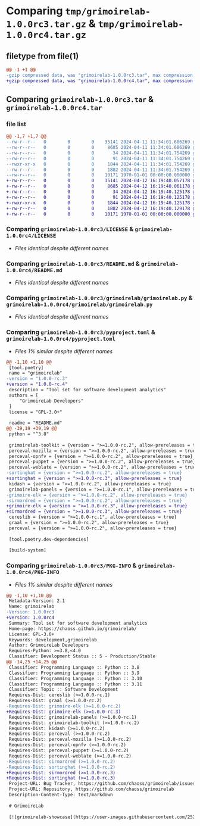 # Comparing `tmp/grimoirelab-1.0.0rc3.tar.gz` & `tmp/grimoirelab-1.0.0rc4.tar.gz`

## filetype from file(1)

```diff
@@ -1 +1 @@
-gzip compressed data, was "grimoirelab-1.0.0rc3.tar", max compression
+gzip compressed data, was "grimoirelab-1.0.0rc4.tar", max compression
```

## Comparing `grimoirelab-1.0.0rc3.tar` & `grimoirelab-1.0.0rc4.tar`

### file list

```diff
@@ -1,7 +1,7 @@
--rw-r--r--   0        0        0    35141 2024-04-11 11:34:01.686269 grimoirelab-1.0.0rc3/LICENSE
--rw-r--r--   0        0        0     8685 2024-04-11 11:34:01.686269 grimoirelab-1.0.0rc3/README.md
--rw-r--r--   0        0        0       34 2024-04-11 11:34:01.754269 grimoirelab-1.0.0rc3/grimoirelab/__init__.py
--rw-r--r--   0        0        0       91 2024-04-11 11:34:01.754269 grimoirelab-1.0.0rc3/grimoirelab/_version.py
--rwxr-xr-x   0        0        0     1844 2024-04-11 11:34:01.754269 grimoirelab-1.0.0rc3/grimoirelab/grimoirelab.py
--rw-r--r--   0        0        0     1882 2024-04-11 11:34:01.754269 grimoirelab-1.0.0rc3/pyproject.toml
--rw-r--r--   0        0        0    10171 1970-01-01 00:00:00.000000 grimoirelab-1.0.0rc3/PKG-INFO
+-rw-r--r--   0        0        0    35141 2024-04-12 16:19:40.057178 grimoirelab-1.0.0rc4/LICENSE
+-rw-r--r--   0        0        0     8685 2024-04-12 16:19:40.061178 grimoirelab-1.0.0rc4/README.md
+-rw-r--r--   0        0        0       34 2024-04-12 16:19:40.125178 grimoirelab-1.0.0rc4/grimoirelab/__init__.py
+-rw-r--r--   0        0        0       91 2024-04-12 16:19:40.125178 grimoirelab-1.0.0rc4/grimoirelab/_version.py
+-rwxr-xr-x   0        0        0     1844 2024-04-12 16:19:40.125178 grimoirelab-1.0.0rc4/grimoirelab/grimoirelab.py
+-rw-r--r--   0        0        0     1882 2024-04-12 16:19:40.129178 grimoirelab-1.0.0rc4/pyproject.toml
+-rw-r--r--   0        0        0    10171 1970-01-01 00:00:00.000000 grimoirelab-1.0.0rc4/PKG-INFO
```

### Comparing `grimoirelab-1.0.0rc3/LICENSE` & `grimoirelab-1.0.0rc4/LICENSE`

 * *Files identical despite different names*

### Comparing `grimoirelab-1.0.0rc3/README.md` & `grimoirelab-1.0.0rc4/README.md`

 * *Files identical despite different names*

### Comparing `grimoirelab-1.0.0rc3/grimoirelab/grimoirelab.py` & `grimoirelab-1.0.0rc4/grimoirelab/grimoirelab.py`

 * *Files identical despite different names*

### Comparing `grimoirelab-1.0.0rc3/pyproject.toml` & `grimoirelab-1.0.0rc4/pyproject.toml`

 * *Files 1% similar despite different names*

```diff
@@ -1,10 +1,10 @@
 [tool.poetry]
 name = "grimoirelab"
-version = "1.0.0-rc.3"
+version = "1.0.0-rc.4"
 description = "Tool set for software development analytics"
 authors = [
     "GrimoireLab Developers"
 ]
 license = "GPL-3.0+"
 
 readme = "README.md"
@@ -39,19 +39,19 @@
 python = "^3.8"
 
 grimoirelab-toolkit = {version = ">=1.0.0-rc.2", allow-prereleases = true}
 perceval-mozilla = {version = ">=1.0.0-rc.2", allow-prereleases = true}
 perceval-opnfv = {version = ">=1.0.0-rc.2", allow-prereleases = true}
 perceval-puppet = {version = ">=1.0.0-rc.2", allow-prereleases = true}
 perceval-weblate = {version = ">=1.0.0-rc.2", allow-prereleases = true}
-sortinghat = {version = ">=1.0.0-rc.2", allow-prereleases = true}
+sortinghat = {version = ">=1.0.0-rc.3", allow-prereleases = true}
 kidash = {version = ">=1.0.0-rc.2", allow-prereleases = true}
 grimoirelab-panels = {version = ">=1.0.0-rc.1", allow-prereleases = true}
-grimoire-elk = {version = ">=1.0.0-rc.2", allow-prereleases = true}
-sirmordred = {version = ">=1.0.0-rc.2", allow-prereleases = true}
+grimoire-elk = {version = ">=1.0.0-rc.3", allow-prereleases = true}
+sirmordred = {version = ">=1.0.0-rc.3", allow-prereleases = true}
 cereslib = {version = ">=1.0.0-rc.1", allow-prereleases = true}
 graal = {version = ">=1.0.0-rc.2", allow-prereleases = true}
 perceval = {version = ">=1.0.0-rc.2", allow-prereleases = true}
 
 [tool.poetry.dev-dependencies]
 
 [build-system]
```

### Comparing `grimoirelab-1.0.0rc3/PKG-INFO` & `grimoirelab-1.0.0rc4/PKG-INFO`

 * *Files 1% similar despite different names*

```diff
@@ -1,10 +1,10 @@
 Metadata-Version: 2.1
 Name: grimoirelab
-Version: 1.0.0rc3
+Version: 1.0.0rc4
 Summary: Tool set for software development analytics
 Home-page: https://chaoss.github.io/grimoirelab/
 License: GPL-3.0+
 Keywords: development,grimoirelab
 Author: GrimoireLab Developers
 Requires-Python: >=3.8,<4.0
 Classifier: Development Status :: 5 - Production/Stable
@@ -14,25 +14,25 @@
 Classifier: Programming Language :: Python :: 3.8
 Classifier: Programming Language :: Python :: 3.9
 Classifier: Programming Language :: Python :: 3.10
 Classifier: Programming Language :: Python :: 3.11
 Classifier: Topic :: Software Development
 Requires-Dist: cereslib (>=1.0.0-rc.1)
 Requires-Dist: graal (>=1.0.0-rc.2)
-Requires-Dist: grimoire-elk (>=1.0.0-rc.2)
+Requires-Dist: grimoire-elk (>=1.0.0-rc.3)
 Requires-Dist: grimoirelab-panels (>=1.0.0-rc.1)
 Requires-Dist: grimoirelab-toolkit (>=1.0.0-rc.2)
 Requires-Dist: kidash (>=1.0.0-rc.2)
 Requires-Dist: perceval (>=1.0.0-rc.2)
 Requires-Dist: perceval-mozilla (>=1.0.0-rc.2)
 Requires-Dist: perceval-opnfv (>=1.0.0-rc.2)
 Requires-Dist: perceval-puppet (>=1.0.0-rc.2)
 Requires-Dist: perceval-weblate (>=1.0.0-rc.2)
-Requires-Dist: sirmordred (>=1.0.0-rc.2)
-Requires-Dist: sortinghat (>=1.0.0-rc.2)
+Requires-Dist: sirmordred (>=1.0.0-rc.3)
+Requires-Dist: sortinghat (>=1.0.0-rc.3)
 Project-URL: Bug Tracker, https://github.com/chaoss/grimoirelab/issues
 Project-URL: Repository, https://github.com/chaoss/grimoirelab
 Description-Content-Type: text/markdown
 
 # GrimoireLab
 
 [![grimoirelab-showcase](https://user-images.githubusercontent.com/25265451/84442403-30dcce80-ac5b-11ea-9f5b-60266d875ebd.png "GrimoireLab | CHAOSS Bitergia Analytics")](https://chaoss.biterg.io/app/kibana#/dashboard/Overview)
```

